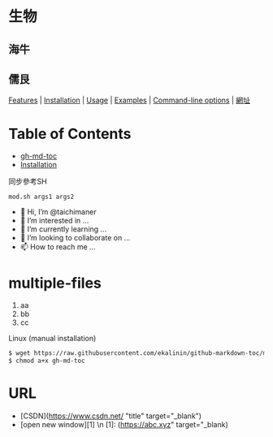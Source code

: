 # 生物
## 海牛
## 儒艮


[Features](#features) | [Installation](#installation) | [Usage](#usage) | [Examples](#examples) | [Command-line options](#options) | [網址](#URL)

Table of Contents
=================
   * [gh-md-toc](#gh-md-toc)
   * [Installation](#installation)
 


同步參考SH
```
mod.sh args1 args2
```


- 👋 Hi, I’m @taichimaner
- 👀 I’m interested in ...
- 🌱 I’m currently learning ...
- 💞️ I’m looking to collaborate on ...
- 📫 How to reach me ...

multiple-files
===============


1. aa
2. bb
3. cc
 
 Linux (manual installation)
```bash
$ wget https://raw.githubusercontent.com/ekalinin/github-markdown-toc/master/gh-md-toc
$ chmod a+x gh-md-toc
```

URL
====

- [CSDN](https://www.csdn.net/ "title" target="_blank")
- [open new window][1] \n [1]: (https://abc.xyz" target="_blank)


<!---
taichimaner/taichimaner is a ✨ special ✨ repository because its `README.md` (this file) appears on your GitHub profile.
You can click the Preview link to take a look at your changes.
--->
